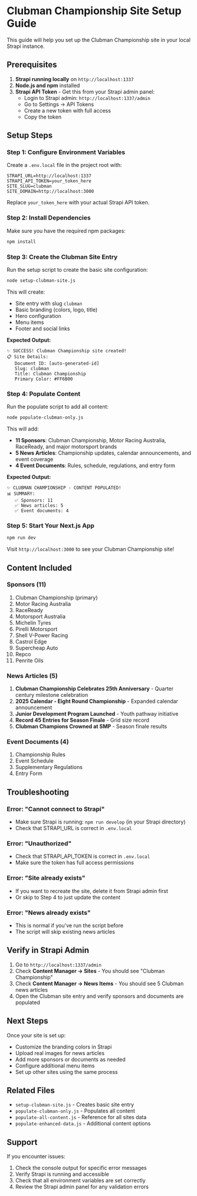 # Clubman Championship Site Setup Guide

This guide will help you set up the Clubman Championship site in your local Strapi instance.

## Prerequisites

1. **Strapi running locally** on `http://localhost:1337`
2. **Node.js and npm** installed
3. **Strapi API Token** - Get this from your Strapi admin panel:
   - Login to Strapi admin: `http://localhost:1337/admin`
   - Go to Settings → API Tokens
   - Create a new token with full access
   - Copy the token

## Setup Steps

### Step 1: Configure Environment Variables

Create a `.env.local` file in the project root with:

```env
STRAPI_URL=http://localhost:1337
STRAPI_API_TOKEN=your_token_here
SITE_SLUG=clubman
SITE_DOMAIN=http://localhost:3000
```

Replace `your_token_here` with your actual Strapi API token.

### Step 2: Install Dependencies

Make sure you have the required npm packages:

```bash
npm install
```

### Step 3: Create the Clubman Site Entry

Run the setup script to create the basic site configuration:

```bash
node setup-clubman-site.js
```

This will create:
- Site entry with slug `clubman`
- Basic branding (colors, logo, title)
- Hero configuration
- Menu items
- Footer and social links

**Expected Output:**
```
✨ SUCCESS! Clubman Championship site created!
📋 Site Details:
   Document ID: [auto-generated-id]
   Slug: clubman
   Title: Clubman Championship
   Primary Color: #FF6B00
```

### Step 4: Populate Content

Run the populate script to add all content:

```bash
node populate-clubman-only.js
```

This will add:
- **11 Sponsors**: Clubman Championship, Motor Racing Australia, RaceReady, and major motorsport brands
- **5 News Articles**: Championship updates, calendar announcements, and event coverage
- **4 Event Documents**: Rules, schedule, regulations, and entry form

**Expected Output:**
```
✨ CLUBMAN CHAMPIONSHIP - CONTENT POPULATED!
📊 SUMMARY:
   ✅ Sponsors: 11
   ✅ News articles: 5
   ✅ Event documents: 4
```

### Step 5: Start Your Next.js App

```bash
npm run dev
```

Visit `http://localhost:3000` to see your Clubman Championship site!

## Content Included

### Sponsors (11)
1. Clubman Championship (primary)
2. Motor Racing Australia
3. RaceReady
4. Motorsport Australia
5. Michelin Tyres
6. Pirelli Motorsport
7. Shell V-Power Racing
8. Castrol Edge
9. Supercheap Auto
10. Repco
11. Penrite Oils

### News Articles (5)
1. **Clubman Championship Celebrates 25th Anniversary** - Quarter century milestone celebration
2. **2025 Calendar - Eight Round Championship** - Expanded calendar announcement
3. **Junior Development Program Launched** - Youth pathway initiative
4. **Record 45 Entries for Season Finale** - Grid size record
5. **Clubman Champions Crowned at SMP** - Season finale results

### Event Documents (4)
1. Championship Rules
2. Event Schedule
3. Supplementary Regulations
4. Entry Form

## Troubleshooting

### Error: "Cannot connect to Strapi"
- Make sure Strapi is running: `npm run develop` (in your Strapi directory)
- Check that STRAPI_URL is correct in `.env.local`

### Error: "Unauthorized"
- Check that STRAPI_API_TOKEN is correct in `.env.local`
- Make sure the token has full access permissions

### Error: "Site already exists"
- If you want to recreate the site, delete it from Strapi admin first
- Or skip to Step 4 to just update the content

### Error: "News already exists"
- This is normal if you've run the script before
- The script will skip existing news articles

## Verify in Strapi Admin

1. Go to `http://localhost:1337/admin`
2. Check **Content Manager → Sites** - You should see "Clubman Championship"
3. Check **Content Manager → News Items** - You should see 5 Clubman news articles
4. Open the Clubman site entry and verify sponsors and documents are populated

## Next Steps

Once your site is set up:
- Customize the branding colors in Strapi
- Upload real images for news articles
- Add more sponsors or documents as needed
- Configure additional menu items
- Set up other sites using the same process

## Related Files

- `setup-clubman-site.js` - Creates basic site entry
- `populate-clubman-only.js` - Populates all content
- `populate-all-content.js` - Reference for all sites data
- `populate-enhanced-data.js` - Additional content options

## Support

If you encounter issues:
1. Check the console output for specific error messages
2. Verify Strapi is running and accessible
3. Check that all environment variables are set correctly
4. Review the Strapi admin panel for any validation errors

